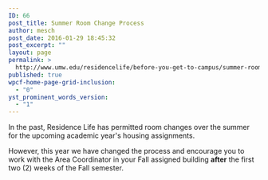 ```yaml
---
ID: 66
post_title: Summer Room Change Process
author: mesch
post_date: 2016-01-29 18:45:32
post_excerpt: ""
layout: page
permalink: >
  http://www.umw.edu/residencelife/before-you-get-to-campus/summer-room-change-process/
published: true
wpcf-home-page-grid-inclusion:
  - "0"
yst_prominent_words_version:
  - "1"
---
```

In the past, Residence Life has permitted room changes over the summer for the upcoming academic year's housing assignments.

However, this year we have changed the process and encourage you to work with the Area Coordinator in your Fall assigned building <strong>after</strong> the first two (2) weeks of the Fall semester.

&nbsp;